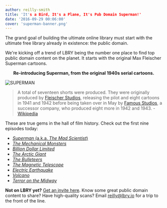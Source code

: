 ```yaml
---
author: reilly-smith
title: 'It's a Bird, It's a Plane, It's Pub Domain Superman!'
date: '2016-09-29 00:06:00'
cover: 'superman-banner.png'
---
```


The grand goal of building the ultimate online library must start with the ultimate free library already in existence: the public domain.

We're kicking off a trend of LBRY being the number one place to find top public domain content on the planet. It starts with the original Max Fleischer Superman cartoons.

**<p align="center">Re-introducing Superman, from the original 1940s serial cartoons.</p>**

![SUPERMAN](/img/news/superman-inline.png)

> A total of seventeen shorts were produced. They were originally produced by [Fleischer Studios](https://en.wikipedia.org/wiki/Fleischer_Studios), releasing the pilot and eight cartoons in 1941 and 1942 before being taken over in May by [Famous Studios](https://en.wikipedia.org/wiki/Famous_Studios), a successor company, who produced eight more in 1942 and 1943. - [Wikipedia](https://en.wikipedia.org/wiki/Superman_(1940s_cartoons))

These are true gems in the hall of film history. Check out the first nine episodes today:

- [*Superman* (a.k.a. *The Mad Scientist*)](https://open.lbry.io/superman1940-e1)
- [*The Mechanical Monsters*](https://open.lbry.io/superman1940-e2)
- [*Billion Dollar Limited*](https://open.lbry.io/superman1940-e3)
- [*The Arctic Giant*](https://open.lbry.io/superman1940-e4)
- [*The Bulleteers*](https://open.lbry.io/superman1940-e5)
- [*The Magnetic Telescope*](https://open.lbry.io/superman1940-e6)
- [*Electric Earthquake*](https://open.lbry.io/superman1940-e7)
- [*Volcano*](https://open.lbry.io/superman1940-e8)
- [*Terror on the Midway*](https://open.lbry.io/superman1940-e9)

**Not on LBRY yet?** [Get an invite here](https://lbry.io/get). Know some great public domain content to share? Have high-quality scans? Email [reilly@lbry.io](mailto:reilly@lbry.io) for a trip to the front of the line.

